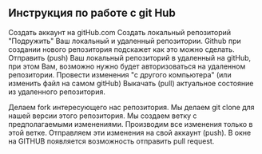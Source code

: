 ## Инструкция по работе с git Hub

Создать аккаунт на gitHub.com
Создать локальный репозиторий
"Подружить" Ваш локальный и удаленный репозитории.
Github при создании нового репозитория подскажет как это можно сделать.
Отправить (push) Ваш локальный репозиторий в удаленный на gitHub, при этом Вам, возможно нужно будет авторизоваться на удаленном репозитории.
Провести изменения "с другого компьютера" (или изменить файл на самом gitHub)
Выкачать (pull) актуальное состояние из удаленного репозитория.

Делаем fork интересующего нас репозитория.
Мы делаем git clone для нашей версии этого репозитория.
Мы создаем ветку с предполагаемыми изменениями.
Производим все изменения только в этой ветке.
Отправляем эти изменения на свой аккаунт (push).
В окне на GITHUB появляется возможность отправить pull request.


